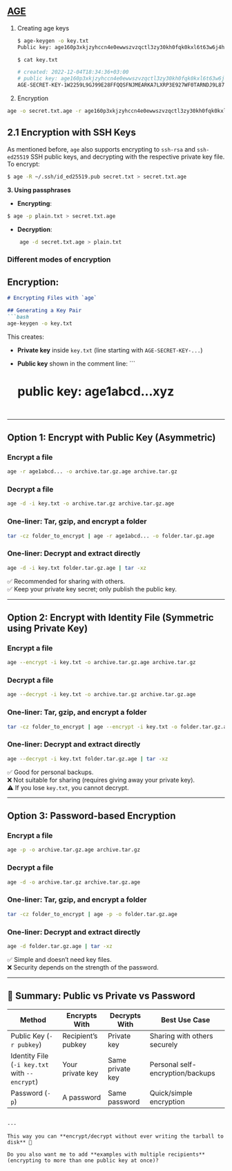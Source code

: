 ##  [AGE](https://github.com/FiloSottile/age)

1. Creating age keys
	```bash
	$ age-keygen -o key.txt
	Public key: age160p3xkjzyhccn4e0ewwszvzqctl3zy30kh0fqk0kxl6t63w6j4hqxx4zwk
	
	$ cat key.txt
	
	# created: 2022-12-04T18:34:36+03:00
	# public key: age160p3xkjzyhccn4e0ewwszvzqctl3zy30kh0fqk0kxl6t63w6j4hqxx4zwk
	AGE-SECRET-KEY-1W2259L9GJ99E28FFQQSFNJMEARKA7LXRP3E927WF0TARNDJ9L87SZCC5ND
	```

2. Encryption
```bash
age -o secret.txt.age -r age160p3xkjzyhccn4e0ewwszvzqctl3zy30kh0fqk0kxl6t63w6j4hqxx4zwk secret.txt
```

## 2.1 Encryption with SSH Keys[](https://tech.serhatteker.com/post/2022-12/encrypt-and-decrypt-files-with-ssh-part-4/#21-encryption-with-ssh-keys)

As mentioned before, `age` also supports encrypting to `ssh-rsa` and `ssh-ed25519` SSH public keys, and decrypting with the respective private key file. To encrypt:

```bash
$ age -R ~/.ssh/id_ed25519.pub secret.txt > secret.txt.age
```

**3. Using passphrases**
*	**Encrypting**:
```bash	
$ age -p plain.txt > secret.txt.age
```

* **Decryption**:
```bash
	age -d secret.txt.age > plain.txt
```


### Different modes of encryption 


## Encryption:

````markdown
# Encrypting Files with `age`

## Generating a Key Pair
```bash
age-keygen -o key.txt
````

This creates:

- **Private key** inside `key.txt` (line starting with `AGE-SECRET-KEY-...`)
    
- **Public key** shown in the comment line:
       ```
    # public key: age1abcd...xyz
    ```
    

---

## Option 1: Encrypt with Public Key (Asymmetric)

### Encrypt a file

```bash
age -r age1abcd... -o archive.tar.gz.age archive.tar.gz
```

### Decrypt a file

```bash
age -d -i key.txt -o archive.tar.gz archive.tar.gz.age
```

### One-liner: Tar, gzip, and encrypt a folder

```bash
tar -cz folder_to_encrypt | age -r age1abcd... -o folder.tar.gz.age
```

### One-liner: Decrypt and extract directly

```bash
age -d -i key.txt folder.tar.gz.age | tar -xz
```

✅ Recommended for sharing with others.  
✅ Keep your private key secret; only publish the public key.

---

## Option 2: Encrypt with Identity File (Symmetric using Private Key)

### Encrypt a file

```bash
age --encrypt -i key.txt -o archive.tar.gz.age archive.tar.gz
```

### Decrypt a file

```bash
age --decrypt -i key.txt -o archive.tar.gz archive.tar.gz.age
```

### One-liner: Tar, gzip, and encrypt a folder

```bash
tar -cz folder_to_encrypt | age --encrypt -i key.txt -o folder.tar.gz.age
```

### One-liner: Decrypt and extract directly

```bash
age --decrypt -i key.txt folder.tar.gz.age | tar -xz
```

✅ Good for personal backups.  
❌ Not suitable for sharing (requires giving away your private key).  
⚠️ If you lose `key.txt`, you cannot decrypt.

---

## Option 3: Password-based Encryption

### Encrypt a file

```bash
age -p -o archive.tar.gz.age archive.tar.gz
```

### Decrypt a file

```bash
age -d -o archive.tar.gz archive.tar.gz.age
```

### One-liner: Tar, gzip, and encrypt a folder

```bash
tar -cz folder_to_encrypt | age -p -o folder.tar.gz.age
```

### One-liner: Decrypt and extract directly

```bash
age -d folder.tar.gz.age | tar -xz
```

✅ Simple and doesn’t need key files.  
❌ Security depends on the strength of the password.

---

## 🔑 Summary: Public vs Private vs Password

|Method|Encrypts With|Decrypts With|Best Use Case|
|---|---|---|---|
|Public Key (`-r pubkey`)|Recipient’s pubkey|Private key|Sharing with others securely|
|Identity File (`-i key.txt` with `--encrypt`)|Your private key|Same private key|Personal self-encryption/backups|
|Password (`-p`)|A password|Same password|Quick/simple encryption|

```

---

This way you can **encrypt/decrypt without ever writing the tarball to disk** 🚀  

Do you also want me to add **examples with multiple recipients** (encrypting to more than one public key at once)?
```